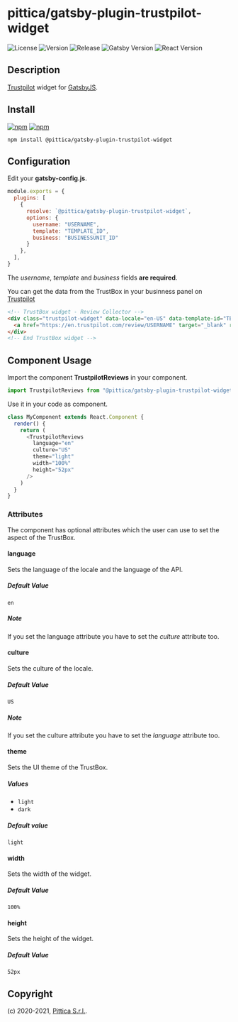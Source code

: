 # pittica/gatsby-plugin-trustpilot-widget

![License](https://img.shields.io/github/license/pittica/gatsby-plugin-trustpilot-widget)
![Version](https://img.shields.io/github/package-json/v/pittica/gatsby-plugin-trustpilot-widget)
![Release](https://img.shields.io/github/v/release/pittica/gatsby-plugin-trustpilot-widget)
![Gatsby Version](https://img.shields.io/npm/dependency-version/@pittica/gatsby-plugin-trustpilot-widget/peer/gatsby)
![React Version](https://img.shields.io/github/package-json/dependency-version/pittica/gatsby-plugin-trustpilot-widget/react)

## Description

[Trustpilot](https://www.trustpilot.com/) widget for [GatsbyJS](https://www.gatsbyjs.org/).

## Install

[![npm](https://img.shields.io/npm/v/@pittica/gatsby-plugin-trustpilot-widget)](https://www.npmjs.com/package/@pittica/gatsby-plugin-trustpilot-widget)
[![npm](https://img.shields.io/npm/dm/@pittica/gatsby-plugin-trustpilot-widget)](https://www.npmjs.com/package/@pittica/gatsby-plugin-trustpilot-widget)

```shell
npm install @pittica/gatsby-plugin-trustpilot-widget
```

## Configuration

Edit your **gatsby-config.js**.

```javascript
module.exports = {
  plugins: [
    {
      resolve: `@pittica/gatsby-plugin-trustpilot-widget`,
      options: {
        username: "USERNAME",
        template: "TEMPLATE_ID",
        business: "BUSINESSUNIT_ID"
      }
    },
  ],
}
```

The _username_, _template_ and _business_ fields **are required**.

You can get the data from the TrustBox in your businness panel on [Trustpilot](https://www.trustpilot.com/)

```HTML
<!-- TrustBox widget - Review Collector -->
<div class="trustpilot-widget" data-locale="en-US" data-template-id="TEMPLATE_ID" data-businessunit-id="BUSINESSUNIT_ID" data-style-height="52px" data-style-width="100%">
  <a href="https://en.trustpilot.com/review/USERNAME" target="_blank" rel="noopener">Trustpilot</a>
</div>
<!-- End TrustBox widget -->
```

## Component Usage

Import the component **TrustpilotReviews** in your component.

```javascript
import TrustpilotReviews from "@pittica/gatsby-plugin-trustpilot-widget"
```

Use it in your code as component.

```javascript
class MyComponent extends React.Component {
  render() {
    return (
      <TrustpilotReviews
        language="en"
        culture="US"
        theme="light"
        width="100%"
        height="52px"
      />
    )
  }
}
```

### Attributes

The component has optional attributes which the user can use to set the aspect of the TrustBox.

#### language

Sets the language of the locale and the language of the API.

##### Default Value
`en`

##### Note
If you set the language attribute you have to set the _culture_ attribute too.

#### culture

Sets the culture of the locale.

##### Default Value
`US`

##### Note
If you set the culture attribute you have to set the _language_ attribute too.

#### theme

Sets the UI theme of the TrustBox.

##### Values
* `light`
* `dark`

##### Default value
`light`

#### width

Sets the width of the widget.

##### Default Value
`100%`

#### height

Sets the height of the widget.

##### Default Value
`52px`

## Copyright

(c) 2020-2021, [Pittica S.r.l.](https://pittica.com).
